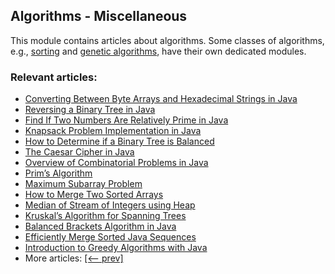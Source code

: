 ## Algorithms - Miscellaneous

This module contains articles about algorithms. Some classes of algorithms, e.g., [sorting](/../algorithms-sorting) and
[genetic algorithms](/../algorithms-genetic), have their own dedicated modules. 

### Relevant articles:

- [Converting Between Byte Arrays and Hexadecimal Strings in Java](https://www.baeldung.com/java-byte-arrays-hex-strings)
- [Reversing a Binary Tree in Java](https://www.baeldung.com/java-reversing-a-binary-tree)
- [Find If Two Numbers Are Relatively Prime in Java](https://www.baeldung.com/java-two-relatively-prime-numbers)
- [Knapsack Problem Implementation in Java](https://www.baeldung.com/java-knapsack)
- [How to Determine if a Binary Tree is Balanced](https://www.baeldung.com/java-balanced-binary-tree)
- [The Caesar Cipher in Java](https://www.baeldung.com/java-caesar-cipher)
- [Overview of Combinatorial Problems in Java](https://www.baeldung.com/java-combinatorial-algorithms)
- [Prim’s Algorithm](https://www.baeldung.com/java-prim-algorithm)
- [Maximum Subarray Problem](https://www.baeldung.com/java-maximum-subarray)
- [How to Merge Two Sorted Arrays](https://www.baeldung.com/java-merge-sorted-arrays)
- [Median of Stream of Integers using Heap](https://www.baeldung.com/java-stream-integers-median-using-heap)
- [Kruskal’s Algorithm for Spanning Trees](https://www.baeldung.com/java-spanning-trees-kruskal)
- [Balanced Brackets Algorithm in Java](https://www.baeldung.com/java-balanced-brackets-algorithm)
- [Efficiently Merge Sorted Java Sequences](https://www.baeldung.com/java-merge-sorted-sequences)
- [Introduction to Greedy Algorithms with Java](https://www.baeldung.com/java-greedy-algorithms)
- More articles: [[<-- prev]](/../algorithms-miscellaneous-4)
